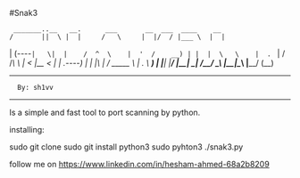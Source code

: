 #Snak3

     _______..__   __.      ___       __  ___  ____    __  
    /       ||  \ |  |     /   \     |  |/  / |___ \  |  | 
   |   (----`|   \|  |    /  ^  \    |  '  /    __) | |  | 
    \   \    |  . `  |   /  /_\  \   |    <    |__ <  |  | 
.----)   |   |  |\   |  /  _____  \  |  .  \   ___) | |__| 
|_______/    |__| \__| /__/     \__\ |__|\__\ |____/  (__) 
                                                           

_______________________

      By: sh1vv
_______________________


Is a simple and fast tool to port scanning by python.

installing: 

sudo git clone <link> 
sudo git install python3 
sudo pyhton3 ./snak3.py


follow me on https://www.linkedin.com/in/hesham-ahmed-68a2b8209
